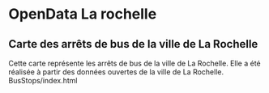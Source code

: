 # OpenData La rochelle


## Carte des arrêts de bus de la ville de La Rochelle

Cette carte représente les arrêts de bus de la ville de La Rochelle. Elle a été réalisée à partir des données ouvertes de la ville de La Rochelle.
BusStops/index.html